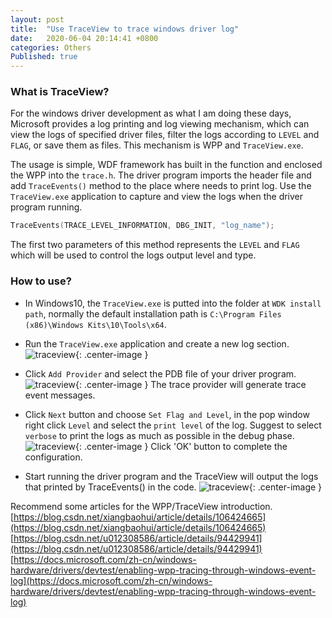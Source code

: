 ```yaml
---
layout: post
title:  "Use TraceView to trace windows driver log"
date:   2020-06-04 20:14:41 +0800
categories: Others
Published: true
---
```

### What is TraceView?
For the windows driver development as what I am doing these days, Microsoft provides a log printing and log viewing mechanism, which can view the logs of specified driver files, filter the logs according to `LEVEL` and `FLAG`, or save them as files. This mechanism is WPP and  `TraceView.exe`.

The usage is simple, WDF framework has built in the function and enclosed the WPP into the `trace.h`.
The driver program imports the header file and add `TraceEvents()` method to the place where needs to print log. Use the `TraceView.exe` application to capture and view the logs when the driver program running.  
```c
TraceEvents(TRACE_LEVEL_INFORMATION, DBG_INIT, "log_name");
```
The first two parameters of this method represents the `LEVEL` and `FLAG` which will be used to control the logs output level and type.

### How to use?
+ In Windows10, the `TraceView.exe` is putted into the folder at `WDK install path`, normally the default installation path is `C:\Program Files (x86)\Windows Kits\10\Tools\x64`. 

+ Run the `TraceView.exe` application and create a new log section. 
![traceview]({{site.baseurl}}/assets/image/others-traceview-01.PNG){: .center-image }

+ Click `Add Provider` and select the PDB file of your driver program. 
![traceview]({{site.baseurl}}/assets/image/others-traceview-02.PNG){: .center-image }
The trace provider will generate trace event messages.

+ Click `Next` button and choose `Set Flag and Level`, in the pop window right click `Level` and select the `print level` of the log. Suggest to select `verbose` to print the logs as much as possible in the debug phase.  
![traceview]({{site.baseurl}}/assets/image/others-traceview-03.PNG){: .center-image }
Click 'OK' button to complete the configuration. 

+ Start running the driver program and the TraceView will output the logs that printed by TraceEvents() in the code.
![traceview]({{site.baseurl}}/assets/image/others-traceview-04.PNG){: .center-image }

Recommend some articles for the WPP/TraceView introduction.
[https://blog.csdn.net/xiangbaohui/article/details/106424665](https://blog.csdn.net/xiangbaohui/article/details/106424665)  
[https://blog.csdn.net/u012308586/article/details/94429941](https://blog.csdn.net/u012308586/article/details/94429941)  
[https://docs.microsoft.com/zh-cn/windows-hardware/drivers/devtest/enabling-wpp-tracing-through-windows-event-log](https://docs.microsoft.com/zh-cn/windows-hardware/drivers/devtest/enabling-wpp-tracing-through-windows-event-log)